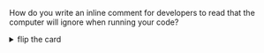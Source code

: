 How do you write an inline comment for developers to read that the computer will ignore when running your code?

<details>
<summary>flip the card</summary>
<br>

# `// an inline comment`

```js
'use strict';

// this program does nothing

// all the lines are comments!
```

</details>
